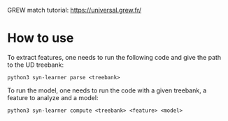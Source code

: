 GREW match tutorial: https://universal.grew.fr/


# How to use
To extract features, one needs to run the following code and give the path to the UD treebank:


`python3 syn-learner parse <treebank>`

To run the model, one needs to run the code with a given treebank, a feature to analyze and a model:


`python3 syn-learner compute <treebank> <feature> <model>`
